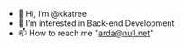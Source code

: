 - 👋 Hi, I’m @kkatree
- 👀 I’m interested in Back-end Development
- 📫 How to reach me "arda@null.net"
